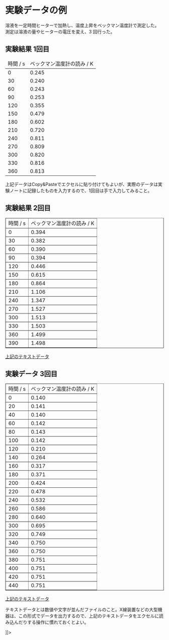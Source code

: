 # 実験データの例

溶液を一定時間ヒーターで加熱し、温度上昇をベックマン温度計で測定した。<br />測定は溶液の量やヒーターの電圧を変え、3 回行った。

<h2>実験結果 1回目</h2>
<table border="0">
<thead>
<tr>
<td>時間 / s</td>
<td>ベックマン温度計の読み / K</td>
</tr>
</thead>
<tbody>
<tr>
<td>0</td>
<td>0.245</td>
</tr>
<tr>
<td>30</td>
<td>0.240</td>
</tr>
<tr>
<td>60</td>
<td>0.243</td>
</tr>
<tr>
<td>90</td>
<td>0.253</td>
</tr>
<tr>
<td>120</td>
<td>0.355</td>
</tr>
<tr>
<td>150</td>
<td>0.479</td>
</tr>
<tr>
<td>180</td>
<td>0.602</td>
</tr>
<tr>
<td>210</td>
<td>0.720</td>
</tr>
<tr>
<td>240</td>
<td>0.811</td>
</tr>
<tr>
<td>270</td>
<td>0.809</td>
</tr>
<tr>
<td>300</td>
<td>0.820</td>
</tr>
<tr>
<td>330</td>
<td>0.816</td>
</tr>
<tr>
<td>360</td>
<td>0.813</td>
</tr>
</tbody>
</table>
<p>上記データはCopy&amp;Pasteでエクセルに貼り付けてもよいが、実際のデータは実験ノートに記録したものを入力するので、1回目は手で入力してみること。</p>

<h2>実験結果 2回目</h2>
<table border="1">
<thead>
<tr>
<td>時間 / s</td>
<td>ベックマン温度計の読み / K</td>
</tr>
</thead>
<tbody>
<tr>
<td>0</td>
<td>0.394</td>
</tr>
<tr>
<td>30</td>
<td>0.382</td>
</tr>
<tr>
<td>60</td>
<td>0.390</td>
</tr>
<tr>
<td>90</td>
<td>0.394</td>
</tr>
<tr>
<td>120</td>
<td>0.446</td>
</tr>
<tr>
<td>150</td>
<td>0.615</td>
</tr>
<tr>
<td>180</td>
<td>0.864</td>
</tr>
<tr>
<td>210</td>
<td>1.106</td>
</tr>
<tr>
<td>240</td>
<td>1.347</td>
</tr>
<tr>
<td>270</td>
<td>1.527</td>
</tr>
<tr>
<td>300</td>
<td>1.513</td>
</tr>
<tr>
<td>330</td>
<td>1.503</td>
</tr>
<tr>
<td>360</td>
<td>1.499</td>
</tr>
<tr>
<td>390</td>
<td>1.498</td>
</tr>
</tbody>
</table>

[上記のテキストデータ](img/exp2.txt)

<h2>実験データ 3回目</h2>
<table border="1">
<thead>
<tr>
<td>時間 / s</td>
<td>ベックマン温度計の読み / K</td>
</tr>
</thead>
<tbody>
<tr>
<td>0</td>
<td>0.140</td>
</tr>
<tr>
<td>20</td>
<td>0.141</td>
</tr>
<tr>
<td>40</td>
<td>0.140</td>
</tr>
<tr>
<td>60</td>
<td>0.142</td>
</tr>
<tr>
<td>80</td>
<td>0.143</td>
</tr>
<tr>
<td>100</td>
<td>0.142</td>
</tr>
<tr>
<td>120</td>
<td>0.210</td>
</tr>
<tr>
<td>140</td>
<td>0.264</td>
</tr>
<tr>
<td>160</td>
<td>0.317</td>
</tr>
<tr>
<td>180</td>
<td>0.371</td>
</tr>
<tr>
<td>200</td>
<td>0.424</td>
</tr>
<tr>
<td>220</td>
<td>0.478</td>
</tr>
<tr>
<td>240</td>
<td>0.532</td>
</tr>
<tr>
<td>260</td>
<td>0.586</td>
</tr>
<tr>
<td>280</td>
<td>0.640</td>
</tr>
<tr>
<td>300</td>
<td>0.695</td>
</tr>
<tr>
<td>320</td>
<td>0.749</td>
</tr>
<tr>
<td>340</td>
<td>0.750</td>
</tr>
<tr>
<td>360</td>
<td>0.750</td>
</tr>
<tr>
<td>380</td>
<td>0.751</td>
</tr>
<tr>
<td>400</td>
<td>0.751</td>
</tr>
<tr>
<td>420</td>
<td>0.751</td>
</tr>
<tr>
<td>440</td>
<td>0.751</td>
</tr>
</tbody>
</table>

[上記のテキストデータ](img/exp3.txt)

<p>テキストデータとは数値や文字が並んだファイルのこと。X線装置などの大型機器は、この形式でデータを出力するので、上記のテキストデータをエクセルに読み込んだりする操作に慣れておくとよい。</p>]]>
